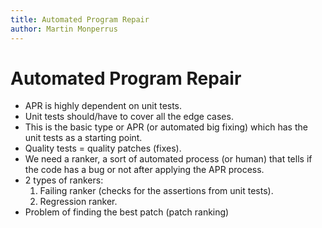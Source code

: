 ```yaml
---
title: Automated Program Repair
author: Martin Monperrus
---
```


# Automated Program Repair

- APR is highly dependent on unit tests.
- Unit tests should/have to cover all the edge cases.
- This is the basic type or APR (or automated big fixing) which has the unit
tests as a starting point.
- Quality tests = quality patches (fixes).
- We need a ranker, a sort of automated process (or human) that tells if the
code has a bug or not after applying the APR process. 
- 2 types of rankers:
    1. Failing ranker (checks for the assertions from unit tests).
    2. Regression ranker.
- Problem of finding the best patch (patch ranking)
